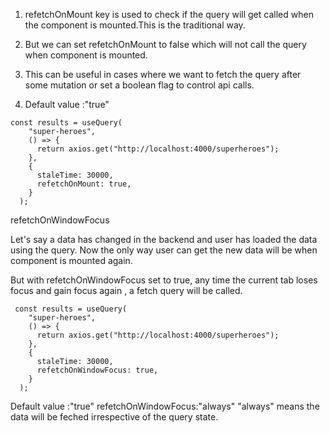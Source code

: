 1. refetchOnMount key is used to check if the query will get called when the component is mounted.This is the traditional way.

2. But we can set refetchOnMount to false which will not call the query when component is mounted.

3. This can be useful in cases where we want to fetch the query after some mutation or set a boolean flag to control api calls.

4. Default value :"true"

```
const results = useQuery(
    "super-heroes",
    () => {
      return axios.get("http://localhost:4000/superheroes");
    },
    {
      staleTime: 30000,
      refetchOnMount: true,
    }
  );
```

refetchOnWindowFocus

Let's say a data has changed in the backend and user has loaded the data using the query.
Now the only way user can get the new data will be when component is mounted again.

But with refetchOnWindowFocus set to true, any time the current tab loses focus and gain
focus again , a fetch query will be called.

```
 const results = useQuery(
    "super-heroes",
    () => {
      return axios.get("http://localhost:4000/superheroes");
    },
    {
      staleTime: 30000,
      refetchOnWindowFocus: true,
    }
  );

```

Default value :"true"
refetchOnWindowFocus:"always"
"always" means the data will be feched irrespective of the query state.
